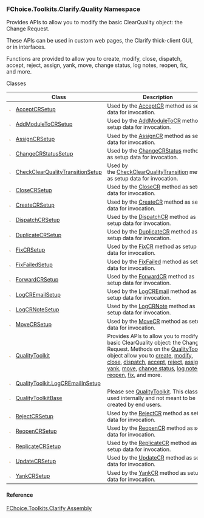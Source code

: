 ﻿### FChoice.Toolkits.Clarify.Quality Namespace

Provides APIs to allow you to modify the basic ClearQuality object: the Change Request.

These APIs can be used in custom web pages, the Clarify thick-client GUI, or in interfaces.

Functions are provided to allow you to create, modify, close, dispatch, accept, reject, assign, yank, move, change status, log notes, reopen, fix, and more.

Classes

|   | Class | Description |
| --- | --- | --- |
| ![Class](dotnetimages/Class.png) | [AcceptCRSetup](FChoice.Toolkits.Clarify~FChoice.Toolkits.Clarify.Quality.AcceptCRSetup.md) | Used by the [AcceptCR](FChoice.Toolkits.Clarify~FChoice.Toolkits.Clarify.Quality.QualityToolkit~AcceptCR(AcceptCRSetup).md) method as setup data for invocation. |
| ![Class](dotnetimages/Class.png) | [AddModuleToCRSetup](FChoice.Toolkits.Clarify~FChoice.Toolkits.Clarify.Quality.AddModuleToCRSetup.md) | Used by the [AddModuleToCR](FChoice.Toolkits.Clarify~FChoice.Toolkits.Clarify.Quality.QualityToolkit~AddModuleToCR(AddModuleToCRSetup).md) method as setup data for invocation. |
| ![Class](dotnetimages/Class.png) | [AssignCRSetup](FChoice.Toolkits.Clarify~FChoice.Toolkits.Clarify.Quality.AssignCRSetup.md) | Used by the [AssignCR](FChoice.Toolkits.Clarify~FChoice.Toolkits.Clarify.Quality.QualityToolkit~AssignCR(AssignCRSetup).md) method as setup data for invocation. |
| ![Class](dotnetimages/Class.png) | [ChangeCRStatusSetup](FChoice.Toolkits.Clarify~FChoice.Toolkits.Clarify.Quality.ChangeCRStatusSetup.md) | Used by the [ChangeCRStatus](FChoice.Toolkits.Clarify~FChoice.Toolkits.Clarify.Quality.QualityToolkit~ChangeCRStatus(ChangeCRStatusSetup).md) method as setup data for invocation. |
| ![Class](dotnetimages/Class.png) | [CheckClearQualityTransitionSetup](FChoice.Toolkits.Clarify~FChoice.Toolkits.Clarify.Quality.CheckClearQualityTransitionSetup.md) | Used by the [CheckClearQualityTransition](FChoice.Toolkits.Clarify~FChoice.Toolkits.Clarify.Quality.QualityToolkit~CheckClearQualityTransition(CheckClearQualityTransitionSetup).md) method as setup data for invocation. |
| ![Class](dotnetimages/Class.png) | [CloseCRSetup](FChoice.Toolkits.Clarify~FChoice.Toolkits.Clarify.Quality.CloseCRSetup.md) | Used by the [CloseCR](FChoice.Toolkits.Clarify~FChoice.Toolkits.Clarify.Quality.QualityToolkit~CloseCR(CloseCRSetup).md) method as setup data for invocation. |
| ![Class](dotnetimages/Class.png) | [CreateCRSetup](FChoice.Toolkits.Clarify~FChoice.Toolkits.Clarify.Quality.CreateCRSetup.md) | Used by the [CreateCR](FChoice.Toolkits.Clarify~FChoice.Toolkits.Clarify.Quality.QualityToolkit~CreateCR(CreateCRSetup).md) method as setup data for invocation. |
| ![Class](dotnetimages/Class.png) | [DispatchCRSetup](FChoice.Toolkits.Clarify~FChoice.Toolkits.Clarify.Quality.DispatchCRSetup.md) | Used by the [DispatchCR](FChoice.Toolkits.Clarify~FChoice.Toolkits.Clarify.Quality.QualityToolkit~DispatchCR(DispatchCRSetup).md) method as setup data for invocation. |
| ![Class](dotnetimages/Class.png) | [DuplicateCRSetup](FChoice.Toolkits.Clarify~FChoice.Toolkits.Clarify.Quality.DuplicateCRSetup.md) | Used by the [DuplicateCR](FChoice.Toolkits.Clarify~FChoice.Toolkits.Clarify.Quality.QualityToolkit~DuplicateCR(DuplicateCRSetup).md) method as setup data for invocation. |
| ![Class](dotnetimages/Class.png) | [FixCRSetup](FChoice.Toolkits.Clarify~FChoice.Toolkits.Clarify.Quality.FixCRSetup.md) | Used by the [FixCR](FChoice.Toolkits.Clarify~FChoice.Toolkits.Clarify.Quality.QualityToolkit~FixCR(FixCRSetup).md) method as setup data for invocation. |
| ![Class](dotnetimages/Class.png) | [FixFailedSetup](FChoice.Toolkits.Clarify~FChoice.Toolkits.Clarify.Quality.FixFailedSetup.md) | Used by the [FixFailed](FChoice.Toolkits.Clarify~FChoice.Toolkits.Clarify.Quality.QualityToolkit~FixFailed(FixFailedSetup).md) method as setup data for invocation. |
| ![Class](dotnetimages/Class.png) | [ForwardCRSetup](FChoice.Toolkits.Clarify~FChoice.Toolkits.Clarify.Quality.ForwardCRSetup.md) | Used by the [ForwardCR](FChoice.Toolkits.Clarify~FChoice.Toolkits.Clarify.Quality.QualityToolkit~ForwardCR(ForwardCRSetup).md) method as setup data for invocation. |
| ![Class](dotnetimages/Class.png) | [LogCREmailSetup](FChoice.Toolkits.Clarify~FChoice.Toolkits.Clarify.Quality.LogCREmailSetup.md) | Used by the [LogCREmail](FChoice.Toolkits.Clarify~FChoice.Toolkits.Clarify.Quality.QualityToolkit~LogCREmail(LogCREmailSetup).md) method as setup data for invocation. |
| ![Class](dotnetimages/Class.png) | [LogCRNoteSetup](FChoice.Toolkits.Clarify~FChoice.Toolkits.Clarify.Quality.LogCRNoteSetup.md) | Used by the [LogCRNote](FChoice.Toolkits.Clarify~FChoice.Toolkits.Clarify.Quality.QualityToolkit~LogCRNote(LogCRNoteSetup).md) method as setup data for invocation. |
| ![Class](dotnetimages/Class.png) | [MoveCRSetup](FChoice.Toolkits.Clarify~FChoice.Toolkits.Clarify.Quality.MoveCRSetup.md) | Used by the [MoveCR](FChoice.Toolkits.Clarify~FChoice.Toolkits.Clarify.Quality.QualityToolkit~MoveCR(MoveCRSetup).md) method as setup data for invocation. |
| ![Class](dotnetimages/Class.png) | [QualityToolkit](FChoice.Toolkits.Clarify~FChoice.Toolkits.Clarify.Quality.QualityToolkit.md) | Provides APIs to allow you to modify the basic ClearQuality object: the Change Request. Methods on the [QualityToolkit](FChoice.Toolkits.Clarify~FChoice.Toolkits.Clarify.Quality.QualityToolkit.md) object allow you to [create](FChoice.Toolkits.Clarify~FChoice.Toolkits.Clarify.Quality.QualityToolkit~CreateCR.md), [modify](FChoice.Toolkits.Clarify~FChoice.Toolkits.Clarify.Quality.QualityToolkit~UpdateCR.md), [close](FChoice.Toolkits.Clarify~FChoice.Toolkits.Clarify.Quality.QualityToolkit~CloseCR.md), [dispatch](FChoice.Toolkits.Clarify~FChoice.Toolkits.Clarify.Quality.QualityToolkit~DispatchCR.md), [accept](FChoice.Toolkits.Clarify~FChoice.Toolkits.Clarify.Quality.QualityToolkit~AcceptCR.md), [reject](FChoice.Toolkits.Clarify~FChoice.Toolkits.Clarify.Quality.QualityToolkit~RejectCR.md), [assign](FChoice.Toolkits.Clarify~FChoice.Toolkits.Clarify.Quality.QualityToolkit~AssignCR.md), [yank](FChoice.Toolkits.Clarify~FChoice.Toolkits.Clarify.Quality.QualityToolkit~YankCR.md), [move](FChoice.Toolkits.Clarify~FChoice.Toolkits.Clarify.Quality.QualityToolkit~MoveCR.md), [change status](FChoice.Toolkits.Clarify~FChoice.Toolkits.Clarify.Quality.QualityToolkit~ChangeCRStatus.md), [log notes](FChoice.Toolkits.Clarify~FChoice.Toolkits.Clarify.Quality.QualityToolkit~LogCRNote.md), [reopen](FChoice.Toolkits.Clarify~FChoice.Toolkits.Clarify.Quality.QualityToolkit~ReopenCR.md), [fix](FChoice.Toolkits.Clarify~FChoice.Toolkits.Clarify.Quality.QualityToolkit~FixCR.md), and more. |
| ![Class](dotnetimages/Class.png) | [QualityToolkit.LogCREmailInSetup](FChoice.Toolkits.Clarify~FChoice.Toolkits.Clarify.Quality.QualityToolkit+LogCREmailInSetup.md) |   |
| ![Class](dotnetimages/Class.png) | [QualityToolkitBase](FChoice.Toolkits.Clarify~FChoice.Toolkits.Clarify.Quality.QualityToolkitBase.md) | Please see [QualityToolkit](FChoice.Toolkits.Clarify~FChoice.Toolkits.Clarify.Quality.QualityToolkit.md). This class is used internally and not meant to be created by end users. |
| ![Class](dotnetimages/Class.png) | [RejectCRSetup](FChoice.Toolkits.Clarify~FChoice.Toolkits.Clarify.Quality.RejectCRSetup.md) | Used by the [RejectCR](FChoice.Toolkits.Clarify~FChoice.Toolkits.Clarify.Quality.QualityToolkit~RejectCR(RejectCRSetup).md) method as setup data for invocation. |
| ![Class](dotnetimages/Class.png) | [ReopenCRSetup](FChoice.Toolkits.Clarify~FChoice.Toolkits.Clarify.Quality.ReopenCRSetup.md) | Used by the [ReopenCR](FChoice.Toolkits.Clarify~FChoice.Toolkits.Clarify.Quality.QualityToolkit~ReopenCR(ReopenCRSetup).md) method as setup data for invocation. |
| ![Class](dotnetimages/Class.png) | [ReplicateCRSetup](FChoice.Toolkits.Clarify~FChoice.Toolkits.Clarify.Quality.ReplicateCRSetup.md) | Used by the [ReplicateCR](FChoice.Toolkits.Clarify~FChoice.Toolkits.Clarify.Quality.QualityToolkit~ReplicateCR(ReplicateCRSetup).md) method as setup data for invocation. |
| ![Class](dotnetimages/Class.png) | [UpdateCRSetup](FChoice.Toolkits.Clarify~FChoice.Toolkits.Clarify.Quality.UpdateCRSetup.md) | Used by the [UpdateCR](FChoice.Toolkits.Clarify~FChoice.Toolkits.Clarify.Quality.QualityToolkit~UpdateCR(UpdateCRSetup).md) method as setup data for invocation. |
| ![Class](dotnetimages/Class.png) | [YankCRSetup](FChoice.Toolkits.Clarify~FChoice.Toolkits.Clarify.Quality.YankCRSetup.md) | Used by the [YankCR](FChoice.Toolkits.Clarify~FChoice.Toolkits.Clarify.Quality.QualityToolkit~YankCR(YankCRSetup).md) method as setup data for invocation. |

#### Reference

[FChoice.Toolkits.Clarify Assembly](FChoice.Toolkits.Clarify.md)